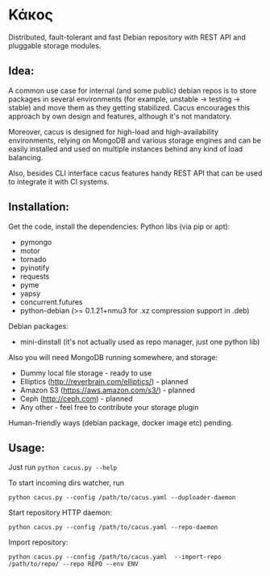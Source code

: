 Κάκος 
=====

Distributed, fault-tolerant and fast Debian repository with REST API and pluggable storage modules.

Idea:
-----
A common use case for internal (and some public) debian repos is to store packages in several environments (for example, unstable -> testing -> stable) and move them as they getting stabilized. Cacus encourages this approach by own design and features, although it's not mandatory. 

Moreover, cacus is designed for high-load and high-availability environments, relying on MongoDB and various storage engines and can be easily installed and used on multiple instances behind any kind of load balancing. 

Also, besides CLI interface cacus features handy REST API that can be used to integrate it with CI systems.

Installation:
-----------
Get the code, install the dependencies:
Python libs (via pip or apt):
- pymongo
- motor
- tornado
- pyinotify
- requests
- pyme
- yapsy
- concurrent.futures
- python-debian (>= 0.1.21+nmu3 for .xz compression support in .deb)

Debian packages:
- mini-dinstall (it's not actually used as repo manager, just one python lib)

Also you will need MongoDB running somewhere, and storage:
- Dummy local file storage - ready to use
- Elliptics (http://reverbrain.com/elliptics/) - planned
- Amazon S3 (https://aws.amazon.com/s3/) - planned
- Ceph (http://ceph.com) - planned
- Any other - feel free to contribute your storage plugin

Human-friendly ways (debian package, docker image etc) pending.

Usage:
------
Just run ```python cacus.py --help```

To start incoming dirs watcher, run
```shell
python cacus.py --config /path/to/cacus.yaml --duploader-daemon
```

Start repository HTTP daemon:
```shell
python cacus.py --config /path/to/cacus.yaml --repo-daemon
```
Import repository:
```shell
python cacus.py --config /path/to/cacus.yaml  --import-repo /path/to/repo/ --repo REPO --env ENV
```
